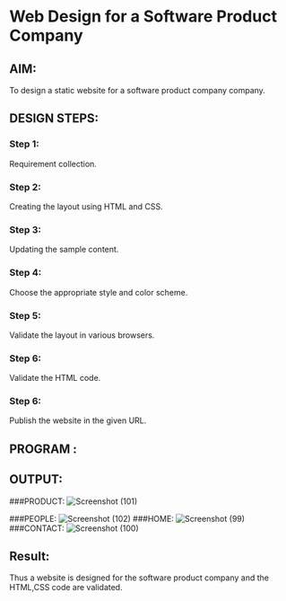 # Web Design for a Software Product Company

## AIM:

To design a static website for a software product company company.

## DESIGN STEPS:

### Step 1:

Requirement collection.

### Step 2:

Creating the layout using HTML and CSS.

### Step 3:

Updating the sample content.

### Step 4:

Choose the appropriate style and color scheme.

### Step 5:

Validate the layout in various browsers.

### Step 6:

Validate the HTML code.

### Step 6:

Publish the website in the given URL.

## PROGRAM :

## OUTPUT:

###PRODUCT:
![Screenshot (101)](https://user-images.githubusercontent.com/119559822/215314617-8da69740-0e67-4e4d-9233-859824665581.png)

###PEOPLE:
![Screenshot (102)](https://user-images.githubusercontent.com/119559822/215314657-75b899a8-4045-4cd0-91e2-fe2154ca62a4.png)
###HOME:
![Screenshot (99)](https://user-images.githubusercontent.com/119559822/215314504-5d050f86-e44c-48ef-a2a0-ea26afc0d236.png)
###CONTACT:
![Screenshot (100)](https://user-images.githubusercontent.com/119559822/215314527-cbd3e96b-f0d0-46f8-b955-97ab5af6d7b9.png)


## Result:

Thus a website is designed for the software product company and the HTML,CSS code are validated.
